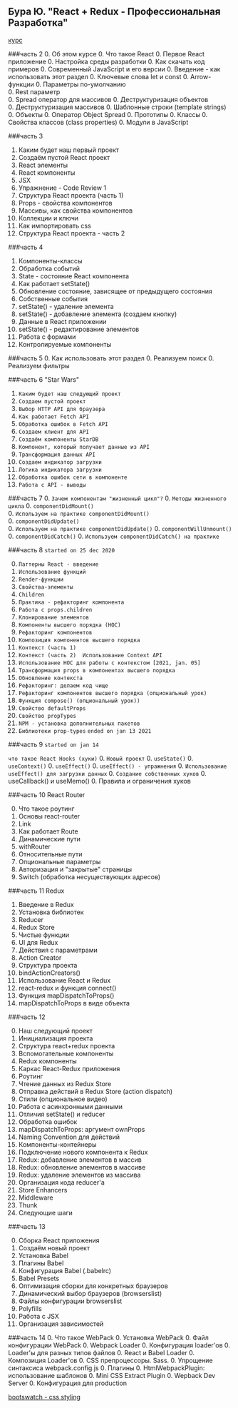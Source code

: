 ## Бура Ю. "React + Redux - Профессиональная Разработка"
[курс](https://coursehunter.net/course/react-redux-professionalnaya-razrabotka)


###часть 2
0. Об этом курсе
0. Что такое React
0. Первое React приложение
0. Настройка среды разработки
0. Как скачать код примеров
0. Современный JavaScript и его версии
0. Введение - как использовать этот раздел
0. Ключевые слова let и const
0. Arrow-функции
0. Параметры по-умолчанию					
0. Rest параметр						
0. Spread оператор для массивов
0. Деструктуризация объектов					
0. Деструктуризация массивов
0. Шаблонные строки (template strings)
0. Объекты
0. Оператор Object Spread
0. Прототипы
0. Классы
0. Свойства классов (class properties)
0. Модули в JavaScript

###часть 3

1. Каким будет наш первый проект
2. Создаём пустой React проект
3. React элементы
4. React компоненты
5. JSX							
6. Упражнение - Code Review 1			
7. Структура React проекта (часть 1)				
8. Props - свойства компонентов				
9. Массивы, как свойства компонентов			
10. Коллекции и ключи					
11. Как импортировать css					
12. Структура React проекта - часть 2		

###часть 4
01. Компоненты-классы
02. Обработка событий
03. State - состояние React компонента
04. Как работает setState()
05. Обновление состояние, зависящее от предыдущего состояния
06. Собственные события
07. setState() - удаление элемента						
08. setState() - добавление элемента (создаем кнопку)
09. Данные в React приложении						
10. setState() - редактирование элементов						
11. Работа с формами
12. Контролируемые компоненты

###часть 5
0. Как использовать этот раздел
0. Реализуем поиск
0. Реализуем фильтры

###часть 6 "Star Wars" 
01. `Каким будет наш следующий проект`
02. `Создаем пустой проект`
03. `Выбор HTTP API для браузера`
04. `Как работает Fetch API`
05. `Обработка ошибок в Fetch API`
06. `Создаем клиент для API`
07. `Создаём компоненты StarDB`
08. `Компонент, который получает данные из API`
09. `Трансформация данных API`
10. `Создаем индикатор загрузки`
11. `Логика индикатора загрузки`
12. `Обработка ошибок сети в компоненте`
13. `Работа с API - выводы`

###часть 7
0. `Зачем компонентам "жизненный цикл"?`
0. `Методы жизненного цикла` 
0. `componentDidMount()	`				
0. `Используем на практике componentDidMount()`		
0. `componentDidUpdate()`	
0. `Используем на практике componentDidUpdate()`
0. `componentWillUnmount()`
0. `componentDidCatch()`
0. `Используем componentDidCatch() на практике`

###часть 8
`started on 25 dec 2020`

0. `Паттерны React - введение`			
0. `Использование функций`						
0. `Render-функции`					
0. `Свойства-элементы`						
0. `Children`								
0. `Практика - рефакторинг компонента`					
0. `Работа с props.children`						
0. `Клонирование элементов`						
0. `Компоненты высшего порядка (HOC)`					
0. `Рефакторинг компонентов`
0. `Композиция компонентов высшего порядка`				
0. `Контекст (часть 1)`						
0. `Контекст (часть 2)	Использование Context API`
0. `Использование HOC для работы с контекстом [2021, jan. 05]`
0. `Трансформация props в компонентах высшего порядка`
0. `Обновление контекста`
0. `Рефакторинг: делаем код чище`
0. `Рефакторинг компонентов высшего порядка (опциональный урок)`
0. `Функция compose() (опциональный урок))`
0. `Свойство defaultProps`
0. `Свойство propTypes`
0. `NPM - установка дополнительных пакетов`
0. `Библиотеки prop-types`
`ended on jan 13 2021`

###часть 9
`started on jan 14`

`что такое React Hooks (хуки)`
0. `Новый проект`
0. `useState()`
0. `useContext()`
0. `useEffect()`
0. `useEffect() - упражнения`
0. `Использование useEffect() для загрузки данных`
0. `Создание собственных хуков`
0. useCallback() и useMemo()
0. Правила и ограничения хуков

###часть 10 React Router

0. Что такое роутинг
0. Основы react-router
0. Link
0. Как работает Route
0. Динамические пути
0. withRouter
0. Относительные пути
0. Опциональные параметры
0. Авторизация и "закрытые" страницы
0. Switch (обработка несуществующих адресов)

###часть 11 Redux
01. Введение в Redux
02. Установка библиотек
03. Reducer
04. Redux Store
05. Чистые функции
06. UI для Redux
07. Действия с параметрами
08. Action Creator
09.  Структура проекта
10. bindActionCreators()
11. Использование React и Redux
12. react-redux и функция connect()
13. Функция mapDispatchToProps()
14. mapDispatchToProps в виде объекта

###часть 12

0. Наш следующий проект			
0. Инициализация проекта
0. Структура react+redux проекта
0. Вспомогательные компоненты
0. Redux компоненты
0. Каркас React-Redux приложения
0. Роутинг
0. Чтение данных из Redux Store
0. Отправка действий в Redux Store (action dispatch)
0. Стили (опциональное видео)
0. Работа с асинхронными данными
0. Отличия setState() и reducer
0. Обработка ошибок
0. mapDispatchToProps: аргумент ownProps
0. Naming Convention для действий
0. Компоненты-контейнеры
0. Подключение нового компонента к Redux
0. Redux: добавление элементов в массив		
0. Redux: обновление элементов в массиве		
0. Redux: удаление элементов из массива		
0. Организация кода reducer'а				
0. Store Enhancers
0. Middleware
0. Thunk
0. Следующие шаги

###часть 13

0. Сборка React приложения
0. Создаём новый проект
0. Установка Babel
0. Плагины Babel
0. Конфигурация Babel (.babelrc)
0. Babel Presets
0. Оптимизация сборки для конкретных браузеров
0. Динамический выбор браузеров (browserslist)
0. Файлы конфигурации browserslist
0. Polyfills
0. Работа с JSX
0. Организация зависимостей

###часть 14
0. Что такое WebPack
0. Установка WebPack
0. Файл конфигурации WebPack
0. Webpack Loader
0. Конфигурация loader'ов
0. Loader'ы для разных типов файлов
0. React и Babel Loader
0. Композиция Loader'ов
0. CSS препроцессоры. Sass.
0. Упрощение синтаксиса webpack.config.js
0. Плагины
0. HtmlWebpackPlugin: использование шаблонов
0. Mini CSS Extract Plugin
0. Wepback Dev Server
0. Конфигурация для production


[bootswatch - css styling](https://bootswatch.com/)